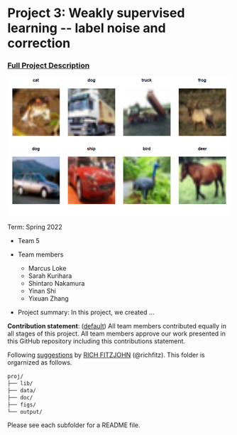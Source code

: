 # Project 3: Weakly supervised learning -- label noise and correction


### [Full Project Description](doc/project3_desc.md)

![screenshot](figs/noisy_labels.png)

Term: Spring 2022

+ Team 5
+ Team members
	+ Marcus Loke
	+ Sarah Kurihara
	+ Shintaro Nakamura
	+ Yinan Shi
	+ Yixuan Zhang

+ Project summary: In this project, we created ...
	
**Contribution statement**: ([default](doc/a_note_on_contributions.md)) All team members contributed equally in all stages of this project. All team members approve our work presented in this GitHub repository including this contributions statement. 

Following [suggestions](http://nicercode.github.io/blog/2013-04-05-projects/) by [RICH FITZJOHN](http://nicercode.github.io/about/#Team) (@richfitz). This folder is orgarnized as follows.

```
proj/
├── lib/
├── data/
├── doc/
├── figs/
└── output/
```

Please see each subfolder for a README file.
